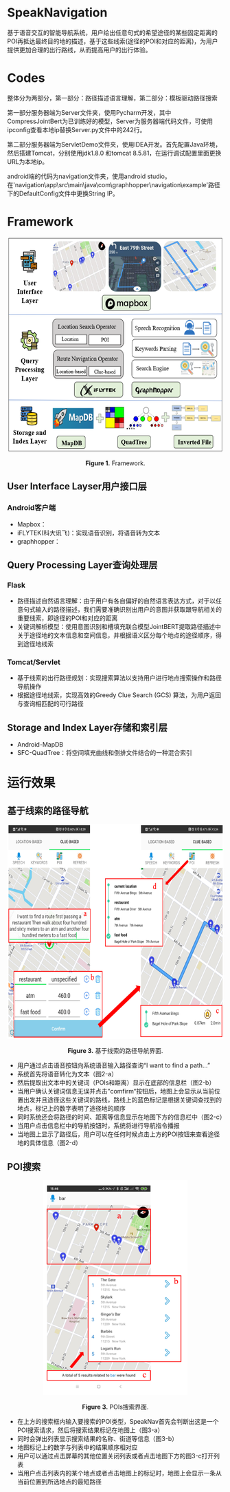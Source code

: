 # SpeakNavigation
基于语音交互的智能导航系统，用户给出任意句式的希望途径的某些固定距离的POI再抵达最终目的地的描述，基于这些线索(途径的POI和对应的距离)，为用户提供更加合理的出行路线，从而提高用户的出行体验。

# Codes
整体分为两部分，第一部分：路径描述语言理解，第二部分：模板驱动路径搜索

第一部分服务器端为Server文件夹，使用Pycharm开发，其中CompressJointBert为已训练好的模型，Server为服务器端代码文件，可使用ipconfig查看本地ip替换Server.py文件中的242行。

第二部分服务器端为ServletDemo文件夹，使用IDEA开发。首先配置Java环境，然后搭建Tomcat，分别使用jdk1.8.0
和tomcat 8.5.81，在运行调试配置里面更换URL为本地ip。

android端的代码为navigation文件夹，使用android studio。在'navigation\app\src\main\java\com\graphhopper\navigation\example'路径下的DefaultConfig文件中更换String IP。

# Framework
<p align="center">
<img src=".\img\framework.png" height = "500" alt="" align=center />
<br><br>
<b>Figure 1.</b> Framework.
</p>

## User Interface Layser用户接口层
### Android客户端
+ Mapbox：
+ iFLYTEK(科大讯飞)：实现语音识别，将语音转为文本
+ graphhopper：


## Query Processing Layer查询处理层
### Flask
+ 路径描述自然语言理解：由于用户有各自偏好的自然语言表达方式，对于以任意句式输入的路径描述，我们需要准确识别出用户的意图并获取跟导航相关的重要线索，即途径的POI和对应的距离
+ 关键词解析模型：使用意图识别和槽填充联合模型JointBERT提取路径描述中关于途径地的文本信息和空间信息，并根据语义区分每个地点的途径顺序，得到途径地线索

### Tomcat/Servlet
+ 基于线索的出行路径规划：实现搜索算法以支持用户进行地点搜索操作和路径导航操作
+ 根据途径地线索，实现高效的Greedy Clue Search (GCS) 算法，为用户返回与查询相匹配的可行路径

## Storage and Index Layer存储和索引层
+ Android-MapDB
+ SFC-QuadTree：将空间填充曲线和倒排文件结合的一种混合索引

# 运行效果
## 基于线索的路径导航
<p align="center">
<img src=".\img\android1.png" height = "500" alt="" align=center />
<br><br>
<b>Figure 3.</b> 基于线索的路径导航界面.
</p>

+ 用户通过点击语音按钮向系统语音输入路径查询“I want to find a path…”
+ 系统首先将语音转化为文本（图2-a）
+ 然后提取出文本中的关键词（POIs和距离）显示在底部的信息栏（图2-b）
+ 当用户确认关键词信息无误并点击”comfirm“按钮后，地图上会显示从当前位置出发并且途径这些关键词的路线，路线上的蓝色标记是根据关键词查找到的地点，标记上的数字表明了途径地的顺序
+ 同时系统还会将路径的时间、距离等信息显示在地图下方的信息栏中（图2-c）
+ 当用户点击信息栏中的导航按钮时，系统将进行导航指令播报
+ 当地图上显示了路径后，用户可以在任何时候点击上方的POI按钮来查看途径地的具体信息（图2-d）

## POI搜索
<p align="center">
<img src=".\img\android2.png" height = "500" alt="" align=center />
<br><br>
<b>Figure 3.</b> POIs搜索界面.
</p>

+ 在上方的搜索框内输入要搜索的POI类型，SpeakNav首先会判断出这是一个POI搜索请求，然后将搜索结果标记在地图上（图3-a）
+ 同时会弹出列表显示搜索结果的名称、街道等信息（图3-b）
+ 地图标记上的数字与列表中的结果顺序相对应
+ 用户可以通过点击屏幕的其他位置关闭列表或者点击地图下方的图3-c打开列表
+ 当用户点击列表内的某个地点或者点击地图上的标记时，地图上会显示一条从当前位置到所选地点的最短路径

